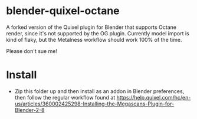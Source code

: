# blender-quixel-octane

A forked version of the Quixel plugin for Blender that supports Octane render, since it's not supported by the OG plugin. Currently model import is kind of flaky, but the Metalness workflow should work 100% of the time.

Please don't sue me!

# Install

* Zip this folder up and then install as an addon in Blender preferences, then follow the regular workflow found at https://help.quixel.com/hc/en-us/articles/360002425298-Installing-the-Megascans-Plugin-for-Blender-2-8
